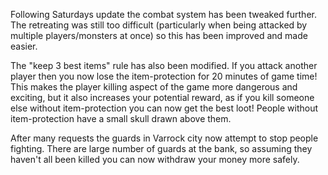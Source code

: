 Following Saturdays update the combat system has been tweaked further. The retreating was still too difficult (particularly when being attacked by multiple players/monsters at once) so this has been improved and made easier.

The "keep 3 best items" rule has also been modified. If you attack another player then you now lose the item-protection for 20 minutes of game time! This makes the player killing aspect of the game more dangerous and exciting, but it also increases your potential reward, as if you kill someone else without item-protection you can now get the best loot! People without item-protection have a small skull drawn above them.

After many requests the guards in Varrock city now attempt to stop people fighting. There are large number of guards at the bank, so assuming they haven't all been killed you can now withdraw your money more safely.
